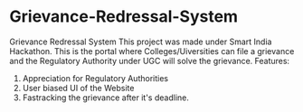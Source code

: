 # Grievance-Redressal-System
Grievance Redressal System
This project was made under Smart India Hackathon.
This is the portal where Colleges/Uiversities can file a grievance and the Regulatory Authority under UGC will solve the grievance.
Features:
   1) Appreciation for Regulatory Authorities
   2) User biased UI of the Website
   3) Fastracking the grievance after it's deadline.
